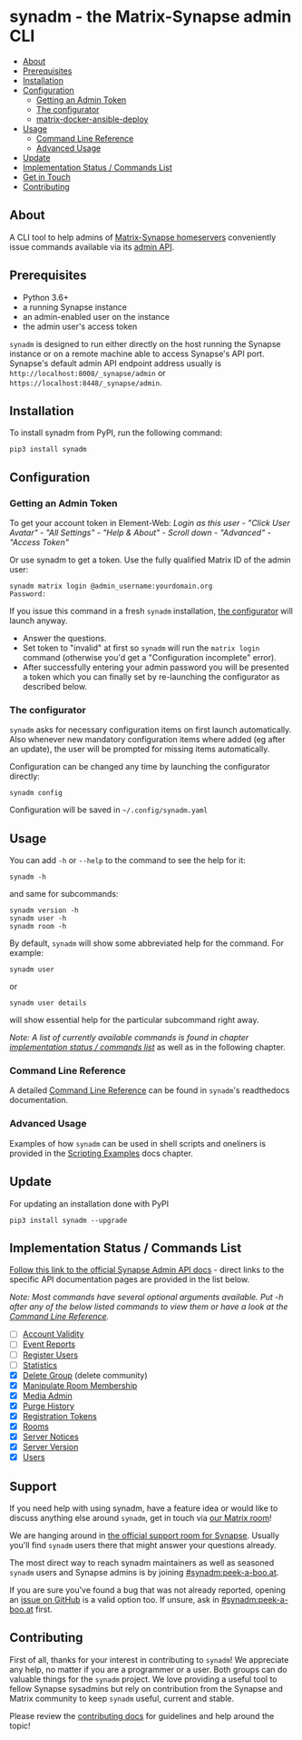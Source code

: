 <!-- omit in toc -->
# synadm - the Matrix-Synapse admin CLI

- [About](#about)
- [Prerequisites](#prerequisites)
- [Installation](#installation)
- [Configuration](#configuration)
  - [Getting an Admin Token](#getting-an-admin-token)
  - [The configurator](#the-configurator)
  - [matrix-docker-ansible-deploy](#matrix-docker-ansible-deploy)
- [Usage](#usage)
  - [Command Line Reference](#command-line-reference)
  - [Advanced Usage](#advanced-usage)
- [Update](#update)
- [Implementation Status / Commands List](#implementation-status--commands-list)
- [Get in Touch](#get-in-touch)
- [Contributing](#contributing)

## About

A CLI tool to help admins of [Matrix-Synapse homeservers](https://github.com/matrix-org/synapse) conveniently issue commands available via its [admin API](https://matrix-org.github.io/synapse/develop/usage/administration/admin_api/index.html#the-admin-api).

## Prerequisites

- Python 3.6+
- a running Synapse instance
- an admin-enabled user on the instance
- the admin user's access token

`synadm` is designed to run either directly on the host running the Synapse instance or on a remote machine able to access Synapse's API port. Synapse's default admin API endpoint address usually is `http://localhost:8008/_synapse/admin` or `https://localhost:8448/_synapse/admin`.

## Installation

To install synadm from PyPI, run the following command:

`pip3 install synadm`

## Configuration

### Getting an Admin Token

To get your account token in Element-Web: _Login as this user - "Click User Avatar" - "All Settings" - "Help & About" - Scroll down - "Advanced" - "Access Token"_

Or use synadm to get a token. Use the fully qualified Matrix ID of the admin user:

```
synadm matrix login @admin_username:yourdomain.org
Password:
```

If you issue this command in a fresh `synadm` installation, [the configurator](#the-configurator) will launch anyway.

- Answer the questions.
- Set token to "invalid" at first so `synadm` will run the `matrix login` command (otherwise you'd get a "Configuration incomplete" error).
- After successfully entering your admin password you will be presented a token which you can finally set by re-launching the configurator as described below.

### The configurator

`synadm` asks for necessary configuration items on first launch automatically. Also whenever new mandatory configuration items where added (eg after an update), the user will be prompted for missing items automatically.

Configuration can be changed any time by launching the configurator directly:

```
synadm config
```

Configuration will be saved in `~/.config/synadm.yaml`

## Usage

You can add `-h` or `--help` to the command to see the help for it:

```
synadm -h
```

and same for subcommands:

```
synadm version -h
synadm user -h
synadm room -h
```

By default, `synadm` will show some abbreviated help for the command. For example:

```
synadm user
```
or
```
synadm user details
```

will show essential help for the particular subcommand right away.

*Note: A list of currently available commands is found in chapter [implementation status / commands list](#implementation-status--commands-list)* as well as in the following chapter.

### Command Line Reference

A detailed [Command Line Reference](https://synadm.readthedocs.io/en/latest/index_cli_reference.html) can be found in `synadm`'s readthedocs documentation.

### Advanced Usage

Examples of how `synadm` can be used in shell scripts and oneliners is
provided in the
[Scripting Examples](https://synadm.readthedocs.io/en/latest/examples.html)
docs chapter.

## Update

For updating an installation done with PyPI

```
pip3 install synadm --upgrade
```

## Implementation Status / Commands List

[Follow this link to the official Synapse Admin API docs](https://matrix-org.github.io/synapse/develop/usage/administration/admin_api/index.html) - direct links to the specific API documentation pages are provided in the list below.

*Note: Most commands have several optional arguments available. Put -h after any of the below listed commands to view them or have a look at the [Command Line Reference](https://synadm.readthedocs.io/en/latest/index_cli_reference.html).*


* [ ] [Account Validity](https://matrix-org.github.io/synapse/develop/admin_api/account_validity.html)
* [ ] [Event Reports](https://matrix-org.github.io/synapse/develop/admin_api/event_reports.html)
* [ ] [Register Users](https://matrix-org.github.io/synapse/develop/admin_api/register_api.html)
* [ ] [Statistics](https://matrix-org.github.io/synapse/develop/admin_api/statistics.html)
* [x] [Delete Group](https://matrix-org.github.io/synapse/develop/admin_api/delete_group.html) (delete community)
* [x] [Manipulate Room Membership](https://matrix-org.github.io/synapse/develop/admin_api/room_membership.html)
* [x] [Media Admin](https://matrix-org.github.io/synapse/develop/admin_api/media_admin_api.html)
* [x] [Purge History](https://matrix-org.github.io/synapse/develop/admin_api/purge_history_api.html)
* [x] [Registration Tokens](https://matrix-org.github.io/synapse/latest/usage/administration/admin_api/registration_tokens.html)
* [x] [Rooms](https://matrix-org.github.io/synapse/develop/admin_api/rooms.html)
* [x] [Server Notices](https://matrix-org.github.io/synapse/develop/admin_api/server_notices.html)
* [x] [Server Version](https://matrix-org.github.io/synapse/develop/admin_api/version_api.html)
* [x] [Users](https://matrix-org.github.io/synapse/develop/admin_api/user_admin_api.html)

## Support

If you need help with using synadm, have a feature idea or would like to discuss anything else around `synadm`, get in touch via [our Matrix room][mroom]!

We are hanging around in [the official support room for Synapse](https://matrix.to/#/#synapse:matrix.org). Usually you'll find `synadm` users there that might answer your questions already.

The most direct way to reach synadm maintainers as well as seasoned `synadm` users and Synapse admins is by joining [#synadm:peek-a-boo.at][mroom].

[mroom]:https://matrix.to/#/#synadm:peek-a-boo.at

If you are sure you've found a bug that was not already reported, opening an [issue on GitHub](https://github.com/JOJ0/synadm/issues) is a valid option too. If unsure, ask in [#synadm:peek-a-boo.at](https://matrix.to/#/#synadm:peek-a-boo.at) first.

## Contributing

First of all, thanks for your interest in contributing to `synadm`! We appreciate any help, no matter if you are a programmer or a user. Both groups can do valuable things for the `synadm` project. We love providing a useful tool to fellow Synapse sysadmins but rely on contribution from the Synapse and Matrix community to keep `synadm` useful, current and stable.

Please review the [contributing docs](CONTRIBUTING.md) for guidelines and help around the topic!
